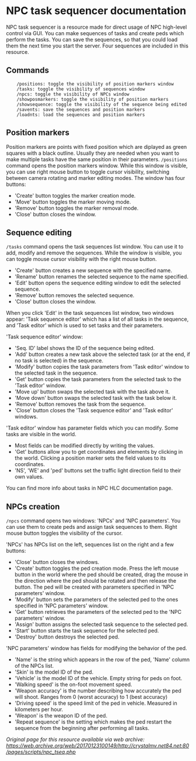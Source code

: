 # NPC task sequencer documentation

NPC task sequencer is a resource made for direct usage of NPC high-level control via GUI. You can make sequences of tasks and create peds which perform the tasks. You can save the sequences, so that you could load them the next time you start the server. Four sequences are included in this resource.

## Commands
```
    /positions: toggle the visibility of position markers window
    /tasks: toggle the visibility of sequences window
    /npcs: toggle the visibility of NPCs window
    /showposmarkers: toggle the visibility of position markers
    /showsequence: toggle the visibility of the sequence being edited
    /savents: save the sequences and position markers
    /loadnts: load the sequences and position markers
```

## Position markers

Position markers are points with fixed position which are diplayed as green squares with a black outline. Usually they are needed when you want to make multiple tasks have the same position in their parameters. `/positions` command opens the position markers window. While this window is visible, you can use right mouse button to toggle cursor visibility, switching between camera rotating and marker editing modes. The window has four buttons:
* 'Create' button toggles the marker creation mode.
* 'Move' button toggles the marker moving mode.
* 'Remove' button toggles the marker removal mode.
* 'Close' button closes the window.

## Sequence editing

`/tasks` command opens the task sequences list window. You can use it to add, modify and remove the sequences. While the window is visible, you can toggle mouse cursor visibility with the right mouse button.
* 'Create' button creates a new sequence with the specified name.
* 'Rename' button renames the selected sequence to the name specified.
* 'Edit' button opens the sequence editing window to edit the selected sequence.
* 'Remove' button removes the selected sequence.
* 'Close' button closes the window.

When you click 'Edit' in the task sequences list window, two windows appear: 'Task sequence editor' which has a list of all tasks in the sequence, and 'Task editor' which is used to set tasks and their parameters.

'Task sequence editor' window:
* 'Seq. ID' label shows the ID of the sequence being edited.
* 'Add' button creates a new task above the selected task (or at the end, if no task is selected) in the sequence.
* 'Modify' button copies the task parameters from 'Task editor' window to the selected task in the sequence.
* 'Get' button copies the task parameters from the selected task to the 'Task editor' window.
* 'Move up' button swaps the selected task with the task above it.
* 'Move down' button swaps the selected task with the task below it.
* 'Remove' button removes the task from the sequence.
* 'Close' button closes the 'Task sequence editor' and 'Task editor' windows.

'Task editor' window has parameter fields which you can modify. Some tasks are visible in the world.

* Most fields can be modified directly by writing the values.
* 'Get' buttons allow you to get coordinates and elements by clicking in the world. Clicking a position marker sets the field values to its coordinates.
* 'NS', 'WE' and 'ped' buttons set the traffic light direction field to their own values.

You can find more info about tasks in NPC HLC documentation page.

## NPCs creation

`/npcs` command opens two windows: 'NPCs' and 'NPC parameters'. You can use them to create peds and assign task sequences to them. Right mouse button toggles the visibility of the cursor.

'NPCs' has NPCs list on the left, sequences list on the right and a few buttons:
* 'Close' button closes the windows.
* 'Create' button toggles the ped creation mode. Press the left mouse button in the world where the ped should be created, drag the mouse in the direction where the ped should be rotated and then release the button. The ped will be created with parameters specified in 'NPC parameters' window.
* 'Modify' button sets the parameters of the selected ped to the ones specified in 'NPC parameters' window.
* 'Get' button retrieves the parameters of the selected ped to the 'NPC parameters' window.
* 'Assign' button assigns the selected task sequence to the selected ped.
* 'Start' button starts the task sequence for the selected ped.
* 'Destroy' button destroys the selected ped.

'NPC parameters' window has fields for modifying the behavior of the ped.
* 'Name' is the string which appears in the row of the ped, 'Name' column of the NPCs list.
* 'Skin' is the model ID of the ped.
* 'Vehicle' is the model ID of the vehicle. Empty string for peds on foot.
* 'Walking speed' is the on-foot movement speed.
* 'Weapon accuracy' is the number describing how accurately the ped will shoot. Ranges from 0 (worst accuracy) to 1 (best accuracy)
* 'Driving speed' is the speed limit of the ped in vehicle. Measured in kilometers per hour.
* 'Weapon' is the weapon ID of the ped.
* 'Repeat sequence' is the setting which makes the ped restart the sequence from the beginning after performing all tasks.

*Original page for this resource available via web archive: https://web.archive.org/web/20170123100149/http://crystalmv.net84.net:80/pages/scripts/npc_tseq.php*
